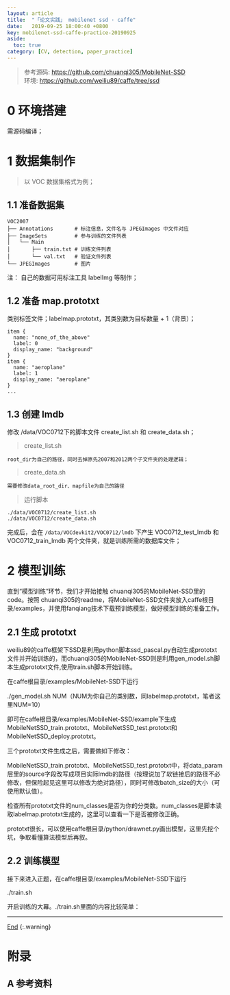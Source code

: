```yaml
---
layout: article
title:  "「论文实践」 mobilenet ssd · caffe"
date:   2019-09-25 18:00:40 +0800
key: mobilenet-ssd-caffe-practice-20190925
aside:
  toc: true
category: [CV, detection, paper_practice]
---
```

<span id='head'></span>
>参考源码: <https://github.com/chuanqi305/MobileNet-SSD>     
环境: <https://github.com/weiliu89/caffe/tree/ssd>       

<!--more-->  

# 0 环境搭建
需源码编译；     

# 1 数据集制作
>以 VOC 数据集格式为例；      

## 1.1 准备数据集
```shell
VOC2007
├── Annotations       # 标注信息，文件名与 JPEGImages 中文件对应
├── ImageSets         # 参与训练的文件列表
│   └── Main
│       ├── train.txt # 训练文件列表
│       └── val.txt   # 验证文件列表
└── JPEGImages        # 图片
```

注： 自己的数据可用标注工具 labelImg 等制作；    

## 1.2 准备 map.prototxt
类别标签文件；labelmap.prototxt，其类别数为目标数量 + 1（背景）；       
```shell
item {
  name: "none_of_the_above"
  label: 0
  display_name: "background"
}
item {
  name: "aeroplane"
  label: 1
  display_name: "aeroplane"
}
...
```

## 1.3 创建 lmdb

修改 /data/VOC0712下的脚本文件 create_list.sh 和 create_data.sh；    
>create_list.sh

```
root_dir为自己的路径，同时去掉原先2007和2012两个子文件夹的处理逻辑；
```

>create_data.sh

```
需要修改data_root_dir、mapfile为自己的路径
```

>运行脚本   

```
./data/VOC0712/create_list.sh
./data/VOC0712/create_data.sh
```

完成后，会在 `/data/VOCdevkit2/VOC0712/lmdb` 下产生 VOC0712_test_lmdb 和 VOC0712_train_lmdb 两个文件夹，就是训练所需的数据库文件；    

# 2 模型训练

直到“模型训练”环节，我们才开始接触 chuanqi305的MobileNet-SSD里的code。按照 chuanqi305的readme，将MobileNet-SSD文件夹放入caffe根目录/examples，并使用fanqiang技术下载预训练模型，做好模型训练的准备工作。

## 2.1 生成 prototxt

weiliu89的caffe框架下SSD是利用python脚本ssd_pascal.py自动生成prototxt文件并开始训练的，而chuanqi305的MobileNet-SSD则是利用gen_model.sh脚本生成prototxt文件,使用train.sh脚本开始训练。

在caffe根目录/examples/MobileNet-SSD下运行

./gen_model.sh  NUM（NUM为你自己的类别数，同labelmap.prototxt，笔者这里NUM=10）

即可在caffe根目录/examples/MobileNet-SSD/example下生成MobileNetSSD_train.prototxt、MobileNetSSD_test.prototxt和MobileNetSSD_deploy.prototxt。

三个prototxt文件生成之后，需要做如下修改：

MobileNetSSD_train.prototxt、MobileNetSSD_test.prototxt中，将data_param层里的source字段改写成项目实际lmdb的路径（按理说加了软链接后的路径不必修改，但保险起见这里可以修改为绝对路径），同时可修改batch_size的大小（可使用默认值）。

检查所有prototxt文件的num_classes是否为你的分类数。num_classes是脚本读取labelmap.prototxt生成的，这里可以查看一下是否被修改正确。

prototxt很长，可以使用caffe根目录/python/drawnet.py画出模型，这里先挖个坑，争取看懂算法模型后再叙。

## 2.2 训练模型

接下来进入正题，在caffe根目录/examples/MobileNet-SSD下运行

./train.sh

开启训练的大幕。./train.sh里面的内容比较简单：


-------------------  
[End](#head)
{:.warning}  


# 附录
## A 参考资料
